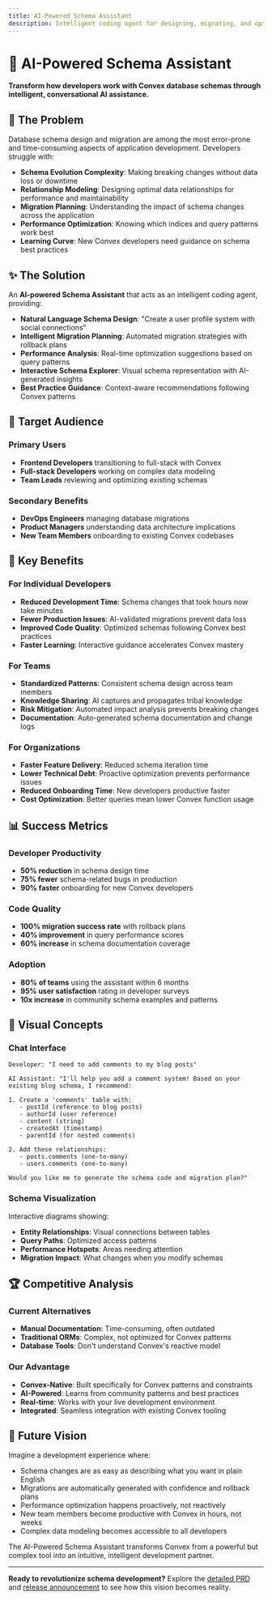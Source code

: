 ```yaml
---
title: AI-Powered Schema Assistant
description: Intelligent coding agent for designing, migrating, and optimizing Convex database schemas through natural language interactions.
---
```


# 🧠 AI-Powered Schema Assistant

**Transform how developers work with Convex database schemas through intelligent, conversational AI assistance.**

## 🎯 The Problem

Database schema design and migration are among the most error-prone and time-consuming aspects of application development. Developers struggle with:

- **Schema Evolution Complexity**: Making breaking changes without data loss or downtime
- **Relationship Modeling**: Designing optimal data relationships for performance and maintainability  
- **Migration Planning**: Understanding the impact of schema changes across the application
- **Performance Optimization**: Knowing which indices and query patterns work best
- **Learning Curve**: New Convex developers need guidance on schema best practices

## ✨ The Solution

An **AI-powered Schema Assistant** that acts as an intelligent coding agent, providing:

- **Natural Language Schema Design**: "Create a user profile system with social connections"
- **Intelligent Migration Planning**: Automated migration strategies with rollback plans
- **Performance Analysis**: Real-time optimization suggestions based on query patterns
- **Interactive Schema Explorer**: Visual schema representation with AI-generated insights
- **Best Practice Guidance**: Context-aware recommendations following Convex patterns

## 👥 Target Audience

### Primary Users
- **Frontend Developers** transitioning to full-stack with Convex
- **Full-stack Developers** working on complex data modeling
- **Team Leads** reviewing and optimizing existing schemas

### Secondary Benefits
- **DevOps Engineers** managing database migrations
- **Product Managers** understanding data architecture implications
- **New Team Members** onboarding to existing Convex codebases

## 🚀 Key Benefits

### For Individual Developers
- **Reduced Development Time**: Schema changes that took hours now take minutes
- **Fewer Production Issues**: AI-validated migrations prevent data loss
- **Improved Code Quality**: Optimized schemas following Convex best practices
- **Faster Learning**: Interactive guidance accelerates Convex mastery

### For Teams
- **Standardized Patterns**: Consistent schema design across team members
- **Knowledge Sharing**: AI captures and propagates tribal knowledge
- **Risk Mitigation**: Automated impact analysis prevents breaking changes
- **Documentation**: Auto-generated schema documentation and change logs

### For Organizations
- **Faster Feature Delivery**: Reduced schema iteration time
- **Lower Technical Debt**: Proactive optimization prevents performance issues
- **Reduced Onboarding Time**: New developers productive faster
- **Cost Optimization**: Better queries mean lower Convex function usage

## 📊 Success Metrics

### Developer Productivity
- **50% reduction** in schema design time
- **75% fewer** schema-related bugs in production
- **90% faster** onboarding for new Convex developers

### Code Quality
- **100% migration success rate** with rollback plans
- **40% improvement** in query performance scores
- **60% increase** in schema documentation coverage

### Adoption
- **80% of teams** using the assistant within 6 months
- **95% user satisfaction** rating in developer surveys
- **10x increase** in community schema examples and patterns

## 🎨 Visual Concepts

### Chat Interface
```
Developer: "I need to add comments to my blog posts"

AI Assistant: "I'll help you add a comment system! Based on your existing blog schema, I recommend:

1. Create a 'comments' table with:
   - postId (reference to blog posts)
   - authorId (user reference)
   - content (string)
   - createdAt (timestamp)
   - parentId (for nested comments)

2. Add these relationships:
   - posts.comments (one-to-many)
   - users.comments (one-to-many)

Would you like me to generate the schema code and migration plan?"
```

### Schema Visualization
Interactive diagrams showing:
- **Entity Relationships**: Visual connections between tables
- **Query Paths**: Optimized access patterns
- **Performance Hotspots**: Areas needing attention
- **Migration Impact**: What changes when you modify schemas

## 🏆 Competitive Analysis

### Current Alternatives
- **Manual Documentation**: Time-consuming, often outdated
- **Traditional ORMs**: Complex, not optimized for Convex patterns
- **Database Tools**: Don't understand Convex's reactive model

### Our Advantage
- **Convex-Native**: Built specifically for Convex patterns and constraints
- **AI-Powered**: Learns from community patterns and best practices
- **Real-time**: Works with your live development environment
- **Integrated**: Seamless integration with existing Convex tooling

## 🌟 Future Vision

Imagine a development experience where:
- Schema changes are as easy as describing what you want in plain English
- Migrations are automatically generated with confidence and rollback plans
- Performance optimization happens proactively, not reactively
- New team members become productive with Convex in hours, not weeks
- Complex data modeling becomes accessible to all developers

The AI-Powered Schema Assistant transforms Convex from a powerful but complex tool into an intuitive, intelligent development partner.

---

**Ready to revolutionize schema development?** Explore the [detailed PRD](./prd) and [release announcement](./blog) to see how this vision becomes reality.